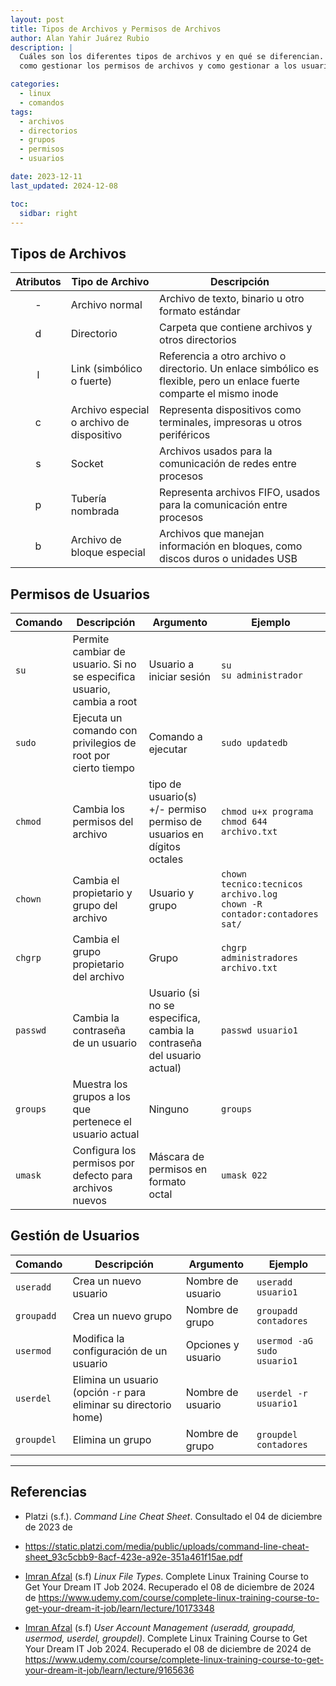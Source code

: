 ```yaml
---
layout: post
title: Tipos de Archivos y Permisos de Archivos
author: Alan Yahir Juárez Rubio
description: |
  Cuáles son los diferentes tipos de archivos y en qué se diferencian. Además
  como gestionar los permisos de archivos y como gestionar a los usuarios

categories:
  - linux
  - comandos
tags:
  - archivos
  - directorios
  - grupos
  - permisos
  - usuarios

date: 2023-12-11
last_updated: 2024-12-08

toc:
  sidbar: right
---
```


## Tipos de Archivos

| Atributos | Tipo de Archivo                           | Descripción                                                                                                            |
| :-------: | ----------------------------------------- | ---------------------------------------------------------------------------------------------------------------------- |
|     -     | Archivo normal                            | Archivo de texto, binario u otro formato estándar                                                                      |
|     d     | Directorio                                | Carpeta que contiene archivos y otros directorios                                                                      |
|     l     | Link (simbólico o fuerte)                 | Referencia a otro archivo o directorio. Un enlace simbólico es flexible, pero un enlace fuerte comparte el mismo inode |
|     c     | Archivo especial o archivo de dispositivo | Representa dispositivos como terminales, impresoras u otros periféricos                                                |
|     s     | Socket                                    | Archivos usados para la comunicación de redes entre procesos                                                           |
|     p     | Tubería nombrada                          | Representa archivos FIFO, usados para la comunicación entre procesos                                                   |
|     b     | Archivo de bloque especial                | Archivos que manejan información en bloques, como discos duros o unidades USB                                          |

## Permisos de Usuarios

| Comando  | Descripción                                                            | Argumento                                                                | Ejemplo                                                                     |
| -------- | ---------------------------------------------------------------------- | ------------------------------------------------------------------------ | --------------------------------------------------------------------------- |
| `su`     | Permite cambiar de usuario. Si no se especifica usuario, cambia a root | Usuario a iniciar sesión                                                 | `su`<br>`su administrador`                                                  |
| `sudo`   | Ejecuta un comando con privilegios de root por cierto tiempo           | Comando a ejecutar                                                       | `sudo updatedb`                                                             |
| `chmod`  | Cambia los permisos del archivo                                        | tipo de usuario(s) +/- permiso<br>permiso de usuarios en dígitos octales | `chmod u+x programa`<br>`chmod 644 archivo.txt`                             |
| `chown`  | Cambia el propietario y grupo del archivo                              | Usuario y grupo                                                          | `chown tecnico:tecnicos archivo.log`<br>`chown -R contador:contadores sat/` |
| `chgrp`  | Cambia el grupo propietario del archivo                                | Grupo                                                                    | `chgrp administradores archivo.txt`                                         |
| `passwd` | Cambia la contraseña de un usuario                                     | Usuario (si no se especifica, cambia la contraseña del usuario actual)   | `passwd usuario1`                                                           |
| `groups` | Muestra los grupos a los que pertenece el usuario actual               | Ninguno                                                                  | `groups`                                                                    |
| `umask`  | Configura los permisos por defecto para archivos nuevos                | Máscara de permisos en formato octal                                     | `umask 022`                                                                 |

## Gestión de Usuarios

| Comando    | Descripción                                                       | Argumento          | Ejemplo                     |
| ---------- | ----------------------------------------------------------------- | ------------------ | --------------------------- |
| `useradd`  | Crea un nuevo usuario                                             | Nombre de usuario  | `useradd usuario1`          |
| `groupadd` | Crea un nuevo grupo                                               | Nombre de grupo    | `groupadd contadores`       |
| `usermod`  | Modifica la configuración de un usuario                           | Opciones y usuario | `usermod -aG sudo usuario1` |
| `userdel`  | Elimina un usuario (opción `-r` para eliminar su directorio home) | Nombre de usuario  | `userdel -r usuario1`       |
| `groupdel` | Elimina un grupo                                                  | Nombre de grupo    | `groupdel contadores`       |

<div style="page-break-after: always;"></div>

---

## Referencias

- Platzi
  (s.f.).
  _Command Line Cheat Sheet_.
  Consultado el 04 de diciembre de 2023 de
- <https://static.platzi.com/media/public/uploads/command-line-cheat-sheet_93c5cbb9-8acf-423e-a92e-351a461f15ae.pdf>

- [Imran Afzal](https://www.udemy.com/course/complete-linux-training-course-to-get-your-dream-it-job/#instructor-1)
  (s.f)
  _Linux File Types_.
  Complete Linux Training Course to Get Your Dream IT Job 2024.
  Recuperado el 08 de diciembre de 2024 de
  <https://www.udemy.com/course/complete-linux-training-course-to-get-your-dream-it-job/learn/lecture/10173348>

- [Imran Afzal](https://www.udemy.com/course/complete-linux-training-course-to-get-your-dream-it-job/#instructor-1)
  (s.f)
  _User Account Management (useradd, groupadd, usermod, userdel, groupdel)_.
  Complete Linux Training Course to Get Your Dream IT Job 2024.
  Recuperado el 08 de diciembre de 2024 de
  <https://www.udemy.com/course/complete-linux-training-course-to-get-your-dream-it-job/learn/lecture/9165636>
